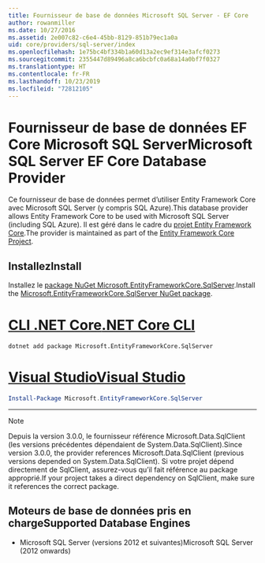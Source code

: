 ```yaml
---
title: Fournisseur de base de données Microsoft SQL Server - EF Core
author: rowanmiller
ms.date: 10/27/2016
ms.assetid: 2e007c82-c6e4-45bb-8129-851b79ec1a0a
uid: core/providers/sql-server/index
ms.openlocfilehash: 1e75bc4bf334b1a60d13a2ec9ef314e3afcf0273
ms.sourcegitcommit: 2355447d89496a8ca6bcbfc0a68a14a0bf7f0327
ms.translationtype: HT
ms.contentlocale: fr-FR
ms.lasthandoff: 10/23/2019
ms.locfileid: "72812105"
---
```

# <a name="microsoft-sql-server-ef-core-database-provider"></a><span data-ttu-id="7a4a6-102">Fournisseur de base de données EF Core Microsoft SQL Server</span><span class="sxs-lookup"><span data-stu-id="7a4a6-102">Microsoft SQL Server EF Core Database Provider</span></span>

<span data-ttu-id="7a4a6-103">Ce fournisseur de base de données permet d’utiliser Entity Framework Core avec Microsoft SQL Server (y compris SQL Azure).</span><span class="sxs-lookup"><span data-stu-id="7a4a6-103">This database provider allows Entity Framework Core to be used with Microsoft SQL Server (including SQL Azure).</span></span> <span data-ttu-id="7a4a6-104">Il est géré dans le cadre du [projet Entity Framework Core](https://github.com/aspnet/EntityFrameworkCore).</span><span class="sxs-lookup"><span data-stu-id="7a4a6-104">The provider is maintained as part of the [Entity Framework Core Project](https://github.com/aspnet/EntityFrameworkCore).</span></span>

## <a name="install"></a><span data-ttu-id="7a4a6-105">Installez</span><span class="sxs-lookup"><span data-stu-id="7a4a6-105">Install</span></span>

<span data-ttu-id="7a4a6-106">Installez le [package NuGet Microsoft.EntityFrameworkCore.SqlServer](https://www.nuget.org/packages/Microsoft.EntityFrameworkCore.SqlServer/).</span><span class="sxs-lookup"><span data-stu-id="7a4a6-106">Install the [Microsoft.EntityFrameworkCore.SqlServer NuGet package](https://www.nuget.org/packages/Microsoft.EntityFrameworkCore.SqlServer/).</span></span>

# <a name="net-core-clitabdotnet-core-cli"></a>[<span data-ttu-id="7a4a6-107">CLI .NET Core</span><span class="sxs-lookup"><span data-stu-id="7a4a6-107">.NET Core CLI</span></span>](#tab/dotnet-core-cli)

``` console
dotnet add package Microsoft.EntityFrameworkCore.SqlServer
```

# <a name="visual-studiotabvs"></a>[<span data-ttu-id="7a4a6-108">Visual Studio</span><span class="sxs-lookup"><span data-stu-id="7a4a6-108">Visual Studio</span></span>](#tab/vs)

``` powershell
Install-Package Microsoft.EntityFrameworkCore.SqlServer
```

***

> [!NOTE]
> <span data-ttu-id="7a4a6-109">Depuis la version 3.0.0, le fournisseur référence Microsoft.Data.SqlClient (les versions précédentes dépendaient de System.Data.SqlClient).</span><span class="sxs-lookup"><span data-stu-id="7a4a6-109">Since version 3.0.0, the provider references Microsoft.Data.SqlClient (previous versions depended on System.Data.SqlClient).</span></span> <span data-ttu-id="7a4a6-110">Si votre projet dépend directement de SqlClient, assurez-vous qu’il fait référence au package approprié.</span><span class="sxs-lookup"><span data-stu-id="7a4a6-110">If your project takes a direct dependency on SqlClient, make sure it references the correct package.</span></span>

## <a name="supported-database-engines"></a><span data-ttu-id="7a4a6-111">Moteurs de base de données pris en charge</span><span class="sxs-lookup"><span data-stu-id="7a4a6-111">Supported Database Engines</span></span>

* <span data-ttu-id="7a4a6-112">Microsoft SQL Server (versions 2012 et suivantes)</span><span class="sxs-lookup"><span data-stu-id="7a4a6-112">Microsoft SQL Server (2012 onwards)</span></span>
